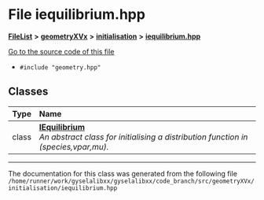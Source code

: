 

# File iequilibrium.hpp



[**FileList**](files.md) **>** [**geometryXVx**](dir_e51b496b46dd687775e46e0826614574.md) **>** [**initialisation**](dir_cdb336346544d0d5f695f9cdfe73a70e.md) **>** [**iequilibrium.hpp**](geometryXVx_2initialisation_2iequilibrium_8hpp.md)

[Go to the source code of this file](geometryXVx_2initialisation_2iequilibrium_8hpp_source.md)



* `#include "geometry.hpp"`















## Classes

| Type | Name |
| ---: | :--- |
| class | [**IEquilibrium**](classIEquilibrium.md) <br>_An abstract class for initialising a distribution function in (species,vpar,mu)._  |



















































------------------------------
The documentation for this class was generated from the following file `/home/runner/work/gyselalibxx/gyselalibxx/code_branch/src/geometryXVx/initialisation/iequilibrium.hpp`

